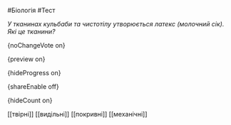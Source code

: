 #Біологія #Тест

*У тканинах кульбаби та чистотілу утворюється латекс (молочний сік). Які це тканини?*

{noChangeVote on}

{preview on}

{hideProgress on}

{shareEnable off}

{hideCount on}

[[твірні]]
[[видільні]]
[[покривні]]
[[механічні]]

